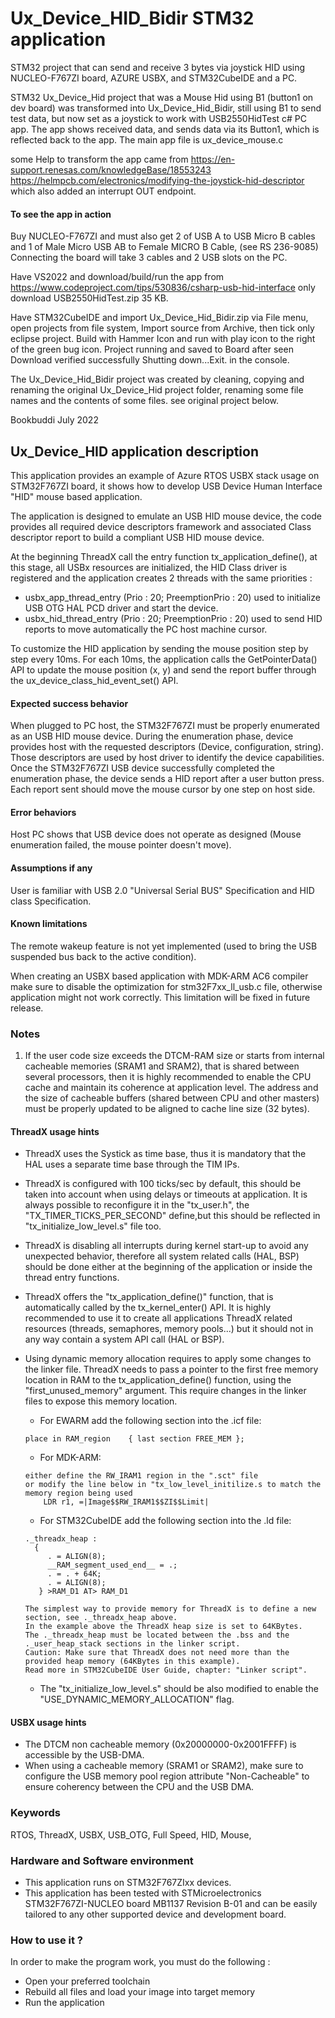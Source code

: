 # <b>Ux_Device_HID_Bidir STM32 application</b>

STM32 project that can send and receive 3 bytes via joystick HID using NUCLEO-F767ZI  board, AZURE USBX, and STM32CubeIDE and a PC.

STM32 Ux_Device_Hid project that was a Mouse Hid using B1 (button1 on dev board) was transformed into Ux_Device_Hid_Bidir, still using B1 to send test data, but now set as a joystick to work with USB2550HidTest c# PC app. The app shows received data, and sends data via its Button1, which is reflected back to the app. The main app file is ux_device_mouse.c

some Help to transform the app came from
https://en-support.renesas.com/knowledgeBase/18553243
https://helmpcb.com/electronics/modifying-the-joystick-hid-descriptor 
which also added an interrupt OUT endpoint.

#### <b>To see the app in action</b>

Buy NUCLEO-F767ZI and must also get 2 of USB A to USB Micro B cables and 1 of Male Micro USB AB to Female MICRO B Cable, (see RS 236-9085) Connecting the board will take 3 cables and 2 USB slots on the PC.

Have VS2022 and download/build/run the app from https://www.codeproject.com/tips/530836/csharp-usb-hid-interface only download USB2550HidTest.zip 35 KB.

Have STM32CubeIDE and import Ux_Device_Hid_Bidir.zip via File menu, open projects from file system, Import source from Archive, then tick only eclipse project. Build with Hammer Icon and run with play icon to the right of the green bug icon. Project running and saved to Board after seen Download verified successfully Shutting down...Exit. in the console. 

The Ux_Device_Hid_Bidir project was created by cleaning, copying and renaming the original Ux_Device_Hid project folder, renaming some file names and the contents of some files. see original project below.

Bookbuddi July 2022


## <b>Ux_Device_HID application description</b>

This application provides an example of Azure RTOS USBX stack usage on STM32F767ZI board,
it shows how to develop USB Device Human Interface "HID" mouse based application.

The application is designed to emulate an USB HID mouse device, the code provides all required device descriptors framework
and associated Class descriptor report to build a compliant USB HID mouse device.

At the beginning ThreadX call the entry function tx_application_define(), at this stage, all USBx resources
are initialized, the HID Class driver is registered and the application creates 2 threads with the same priorities :

  - usbx_app_thread_entry (Prio : 20; PreemptionPrio : 20) used to initialize USB OTG HAL PCD driver and start the device.
  - usbx_hid_thread_entry (Prio : 20; PreemptionPrio : 20) used to send HID reports to move automatically the PC host machine cursor.

To customize the HID application by sending the mouse position step by step every 10ms.
For each 10ms, the application calls the GetPointerData() API to update the mouse position (x, y) and send
the report buffer through the ux_device_class_hid_event_set() API.

#### <b>Expected success behavior</b>

When plugged to PC host, the STM32F767ZI must be properly enumerated as an USB HID mouse device.
During the enumeration phase, device provides host with the requested descriptors (Device, configuration, string).
Those descriptors are used by host driver to identify the device capabilities.
Once the STM32F767ZI USB device successfully completed the enumeration phase, the device sends a HID report after a user button press.
Each report sent should move the mouse cursor by one step on host side.

#### <b>Error behaviors</b>

Host PC shows that USB device does not operate as designed (Mouse enumeration failed, the mouse pointer doesn't move).

#### <b>Assumptions if any</b>

User is familiar with USB 2.0 "Universal Serial BUS" Specification and HID class Specification.

#### <b>Known limitations</b>

The remote wakeup feature is not yet implemented (used to bring the USB suspended bus back to the active condition).

When creating an USBX based application with MDK-ARM AC6 compiler make sure to disable the optimization for stm32F7xx_ll_usb.c file, otherwise application might not work correctly.
This limitation will be fixed in future release.

### <b>Notes</b>

 1.  If the user code size exceeds the DTCM-RAM size or starts from internal cacheable memories (SRAM1 and SRAM2), that is shared between several processors,
      then it is highly recommended to enable the CPU cache and maintain its coherence at application level.
      The address and the size of cacheable buffers (shared between CPU and other masters) must be properly updated to be aligned to cache line size (32 bytes).

#### <b>ThreadX usage hints</b>

 - ThreadX uses the Systick as time base, thus it is mandatory that the HAL uses a separate time base through the TIM IPs.
 - ThreadX is configured with 100 ticks/sec by default, this should be taken into account when using delays or timeouts at application. It is always possible to reconfigure it in the "tx_user.h", the "TX_TIMER_TICKS_PER_SECOND" define,but this should be reflected in "tx_initialize_low_level.s" file too.
 - ThreadX is disabling all interrupts during kernel start-up to avoid any unexpected behavior, therefore all system related calls (HAL, BSP) should be done either at the beginning of the application or inside the thread entry functions.
 - ThreadX offers the "tx_application_define()" function, that is automatically called by the tx_kernel_enter() API.
   It is highly recommended to use it to create all applications ThreadX related resources (threads, semaphores, memory pools...)  but it should not in any way contain a system API call (HAL or BSP).
 - Using dynamic memory allocation requires to apply some changes to the linker file.
   ThreadX needs to pass a pointer to the first free memory location in RAM to the tx_application_define() function,
   using the "first_unused_memory" argument.
   This require changes in the linker files to expose this memory location.
    + For EWARM add the following section into the .icf file:
     ```
	 place in RAM_region    { last section FREE_MEM };
	 ```
    + For MDK-ARM:
	```
    either define the RW_IRAM1 region in the ".sct" file
    or modify the line below in "tx_low_level_initilize.s to match the memory region being used
        LDR r1, =|Image$$RW_IRAM1$$ZI$$Limit|
	```
    + For STM32CubeIDE add the following section into the .ld file:
	```
    ._threadx_heap :
      {
         . = ALIGN(8);
         __RAM_segment_used_end__ = .;
         . = . + 64K;
         . = ALIGN(8);
       } >RAM_D1 AT> RAM_D1
	```

       The simplest way to provide memory for ThreadX is to define a new section, see ._threadx_heap above.
       In the example above the ThreadX heap size is set to 64KBytes.
       The ._threadx_heap must be located between the .bss and the ._user_heap_stack sections in the linker script.
       Caution: Make sure that ThreadX does not need more than the provided heap memory (64KBytes in this example).
       Read more in STM32CubeIDE User Guide, chapter: "Linker script".

    + The "tx_initialize_low_level.s" should be also modified to enable the "USE_DYNAMIC_MEMORY_ALLOCATION" flag.

#### <b>USBX usage hints</b>

- The DTCM non cacheable memory (0x20000000-0x2001FFFF) is accessible by the USB-DMA.
- When using a cacheable memory (SRAM1 or SRAM2), make sure to configure the USB memory pool region attribute "Non-Cacheable" to ensure coherency between the CPU and the USB DMA.

### <b>Keywords</b>

RTOS, ThreadX, USBX, USB_OTG, Full Speed, HID, Mouse,

### <b>Hardware and Software environment</b>

  - This application runs on STM32F767ZIxx devices.
  - This application has been tested with STMicroelectronics STM32F767ZI-NUCLEO board MB1137 Revision B-01
    and can be easily tailored to any other supported device and development board.

### <b>How to use it ?</b>

In order to make the program work, you must do the following :

 - Open your preferred toolchain
 - Rebuild all files and load your image into target memory
 - Run the application
